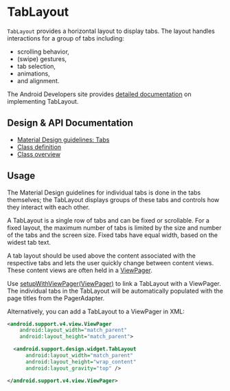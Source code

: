 <!--docs:
title: "Tab Layout"
layout: detail
section: components
excerpt: "A horizontal layout to display tabs."
iconId: tabs
path: /catalog/tab-layout/
-->

# TabLayout

`TabLayout` provides a horizontal layout to display tabs. The layout handles
interactions for a group of tabs including:

- scrolling behavior,
- (swipe) gestures,
- tab selection,
- animations,
- and alignment.

The Android Developers site provides [detailed documentation](https://developer.android.com/reference/android/support/design/widget/TabLayout.html)
on implementing TabLayout.

## Design & API Documentation

- [Material Design guidelines: Tabs](https://material.io/guidelines/components/tabs.html)
  <!--{: .icon-list-item.icon-list-item--spec }-->
- [Class definition](https://github.com/material-components/material-components-android/tree/master/lib/src/android/support/design/widget/TabLayout.java)
  <!--{: .icon-list-item.icon-list-item--link }-->
- [Class overview](https://developer.android.com/reference/android/support/design/widget/TabLayout.html)
  <!--{: .icon-list-item.icon-list-item--link }-->
<!--{: .icon-list }-->

## Usage

The Material Design guidelines for individual tabs is done in the tabs
themselves; the TabLayout displays groups of these tabs and controls how they
interact with each other.

A TabLayout is a single row of tabs and can be fixed or scrollable. For a fixed
layout, the maximum number of tabs is limited by the size and number of the tabs
and the screen size. Fixed tabs have equal width, based on the widest tab text.

A tab layout should be used above the content associated with the respective
tabs and lets the user quickly change between content views. These content views
are often held in a
[ViewPager](https://developer.android.com/reference/android/support/v4/view/ViewPager.html).

Use [setupWithViewPager(ViewPager)](https://developer.android.com/reference/android/support/design/widget/TabLayout.html#setupWithViewPager(android.support.v4.view.ViewPager))
to link a TabLayout with a ViewPager. The
individual tabs in the TabLayout will be automatically populated with the page
titles from the PagerAdapter.

Alternatively, you can add a TabLayout to a ViewPager in XML:

```xml
<android.support.v4.view.ViewPager
    android:layout_width="match_parent"
    android:layout_height="match_parent">

  <android.support.design.widget.TabLayout
      android:layout_width="match_parent"
      android:layout_height="wrap_content"
      android:layout_gravity="top" />

</android.support.v4.view.ViewPager>
```
